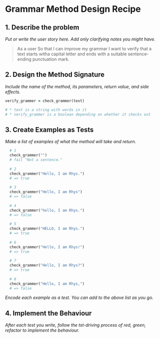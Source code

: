# Grammar Method Design Recipe

## 1. Describe the problem

_Put or write the user story here. Add only clarifying notes you might have._

> As a user
> So that I can improve my grammar
> I want to verify that a text starts witha capital letter
> and ends with a suitable sentence-ending punctuation mark.

## 2. Design the Method Signature

_Include the name of the method, its parameters, return value, and side effects._

```ruby
verify_grammer = check_grammer(text)

# * text is a string with words in it
# * verify_grammer is a boolean depending on whether it checks out
```

## 3. Create Examples as Tests

_Make a list of examples of what the method will take and return._

```ruby
  # 1 
  check_grammer("")
  # fail "Not a sentence."
  
  # 2 
  check_grammer("Hello, I am Rhys.")
  # => true
  
  # 3 
  check_grammer("Hello, I am Rhys")
  # => false
  
  # 4 
  check_grammer("hello, I am Rhys.")
  # => false
  
  # 5 
  check_grammer("HELLO, I am Rhys.")
  # => true
  
  # 6 
  check_grammer("Hello, I am Rhys!")
  # => true
  
  # 7 
  check_grammer("Hello, I am Rhys?")
  # => true
  
  # 8 
  check_grammer("Hello, I am Rhys,")
  # => false
```

_Encode each example as a test. You can add to the above list as you go._

## 4. Implement the Behaviour

_After each test you write, follow the tst-driving process of red, green, refactor to implement the behaviour._